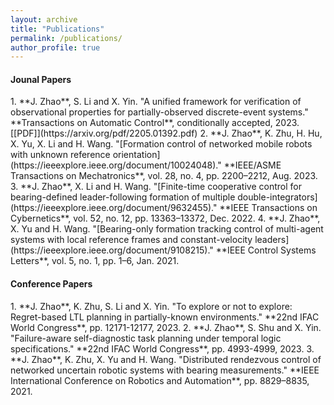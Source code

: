 ```yaml
---
layout: archive
title: "Publications"
permalink: /publications/
author_profile: true
---
```


<h4>Jounal Papers</h4>
1. **J. Zhao**, S. Li and X. Yin. "A unified framework for verification of observational properties for partially-observed discrete-event systems." **Transactions on Automatic Control**, conditionally accepted, 2023. [[PDF]](https://arxiv.org/pdf/2205.01392.pdf)
2. **J. Zhao**, K. Zhu, H. Hu, X. Yu, X. Li and H. Wang. "[Formation control of networked mobile robots with unknown reference orientation](https://ieeexplore.ieee.org/document/10024048)." **IEEE/ASME Transactions on Mechatronics**, vol. 28, no. 4, pp. 2200–2212, Aug. 2023.
3. **J. Zhao**, X. Li and H. Wang. "[Finite-time cooperative control for bearing-defined leader-following formation of multiple double-integrators](https://ieeexplore.ieee.org/document/9632455)." **IEEE Transactions on Cybernetics**, vol. 52, no. 12, pp. 13363–13372, Dec. 2022.
4. **J. Zhao**, X. Yu and H. Wang. "[Bearing-only formation tracking control of multi-agent systems with local reference frames and constant-velocity leaders](https://ieeexplore.ieee.org/document/9108215)." **IEEE Control Systems Letters**, vol. 5, no. 1, pp. 1–6, Jan. 2021.

<br />


<h4>Conference Papers</h4>
1. **J. Zhao**, K. Zhu, S. Li and X. Yin. "To explore or not to explore: Regret-based LTL planning in partially-known environments." **22nd IFAC World Congress**, pp. 12171-12177, 2023.
2. **J. Zhao**, S. Shu and X. Yin. "Failure-aware self-diagnostic task planning under temporal logic specifications." **22nd IFAC World Congress**, pp. 4993-4999, 2023.
3. **J. Zhao**, K. Zhu, X. Yu and H. Wang. "Distributed rendezvous control of networked uncertain robotic systems with bearing measurements." **IEEE International Conference on Robotics and Automation**, pp. 8829–8835, 2021.

<br />
